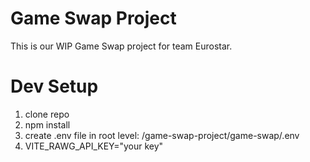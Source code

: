 # Game Swap Project

This is our WIP Game Swap project for team Eurostar.

# Dev Setup

1. clone repo
2. npm install
3. create .env file in root level: /game-swap-project/game-swap/.env
4. VITE_RAWG_API_KEY="your key"
